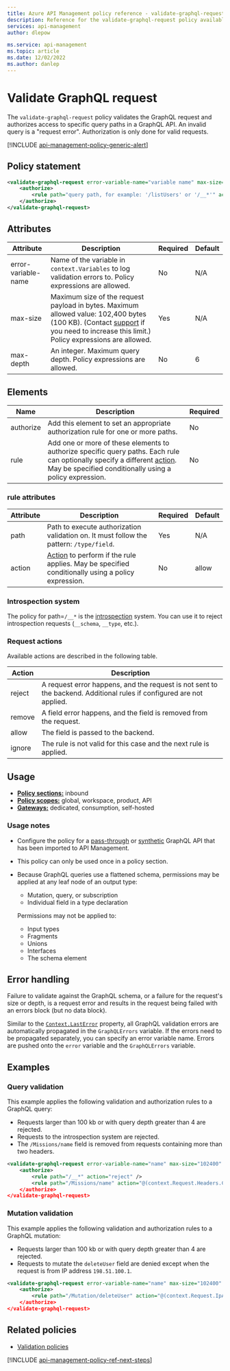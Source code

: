 ```yaml
---
title: Azure API Management policy reference - validate-graphql-request | Microsoft Docs
description: Reference for the validate-graphql-request policy available for use in Azure API Management. Provides policy usage, settings, and examples.
services: api-management
author: dlepow

ms.service: api-management
ms.topic: article
ms.date: 12/02/2022
ms.author: danlep
---
```


# Validate GraphQL request

The `validate-graphql-request` policy validates the GraphQL request and authorizes access to specific query paths in a GraphQL API. An invalid query is a "request error". Authorization is only done for valid requests. 

[!INCLUDE [api-management-policy-generic-alert](../../includes/api-management-policy-generic-alert.md)]

## Policy statement

```xml
<validate-graphql-request error-variable-name="variable name" max-size="size in bytes" max-depth="query depth">
    <authorize>
        <rule path="query path, for example: '/listUsers' or '/__*'" action="string or policy expression that evaluates to 'allow | remove | reject | ignore'" />
    </authorize>
</validate-graphql-request>
```

## Attributes

| Attribute         | Description                                            | Required | Default |
| ----------------- | ------------------------------------------------------ | -------- | ------- |
| error-variable-name | Name of the variable in `context.Variables` to log validation errors to. Policy expressions are allowed. |   No    | N/A   |
| max-size | Maximum size of the request payload in bytes. Maximum allowed value: 102,400 bytes (100 KB). (Contact [support](https://azure.microsoft.com/support/options/) if you need to increase this limit.) Policy expressions are allowed. | Yes       | N/A   |
| max-depth | An integer. Maximum query depth. Policy expressions are allowed. | No | 6 |


## Elements

|Name|Description|Required|
|----------|-----------------|--------------|
| authorize | Add this element to set an appropriate authorization rule for one or more paths. | No |
| rule | Add one or more of these elements to authorize specific query paths. Each rule can optionally specify a different [action](#request-actions). May be specified conditionally using a policy expression. | No |


### rule attributes

| Attribute         | Description                                            | Required | Default |
| ----------------- | ------------------------------------------------------ | -------- | ------- |
| path | Path to execute authorization validation on. It must follow the pattern: `/type/field`. | Yes | N/A |
| action | [Action](#request-actions) to perform if the rule applies. May be specified conditionally using a policy expression. |  No     | allow   |

### Introspection system
   
The policy for path=`/__*` is the [introspection](https://graphql.org/learn/introspection/) system. You can use it to reject introspection requests (`__schema`, `__type`, etc.). 

### Request actions

Available actions are described in the following table.

|Action |Description  |
|---------|---------|
|reject     | A request error happens, and the request is not sent to the backend. Additional rules if configured are not applied.   |
|remove     | A field error happens, and the field is removed from the request.         |
|allow     | The field is passed to the backend.        |
|ignore     | The rule is not valid for this case and the next rule is applied.        |  

## Usage

- [**Policy sections:**](./api-management-howto-policies.md#sections) inbound
- [**Policy scopes:**](./api-management-howto-policies.md#scopes) global, workspace, product, API
-  [**Gateways:**](api-management-gateways-overview.md) dedicated, consumption, self-hosted

### Usage notes
  
* Configure the policy for a [pass-through](graphql-api.md) or [synthetic](graphql-schema-resolve-api.md) GraphQL API that has been imported to API Management.

* This policy can only be used once in a policy section.

* Because GraphQL queries use a flattened schema, permissions may be applied at any leaf node of an output type: 

    * Mutation, query, or subscription
    * Individual field in a type declaration 
    
    Permissions may not be applied to:
     
    * Input types
    * Fragments
    * Unions
    * Interfaces
    * The schema element  
     
## Error handling

Failure to validate against the GraphQL schema, or a failure for the request's size or depth, is a request error and results in the request being failed with an errors block (but no data block). 

Similar to the [`Context.LastError`](api-management-error-handling-policies.md#lasterror) property, all GraphQL validation errors are automatically propagated in the `GraphQLErrors` variable. If the errors need to be propagated separately, you can specify an error variable name. Errors are pushed onto the `error` variable and the `GraphQLErrors` variable. 

## Examples

### Query validation

This example applies the following validation and authorization rules to a GraphQL query:
* Requests larger than 100 kb or with query depth greater than 4 are rejected. 
* Requests to the introspection system are rejected. 
* The `/Missions/name` field is removed from requests containing more than two headers. 

```xml
<validate-graphql-request error-variable-name="name" max-size="102400" max-depth="4"> 
    <authorize>
        <rule path="/__*" action="reject" /> 
        <rule path="/Missions/name" action="@(context.Request.Headers.Count > 2 ? "remove" : "allow")" />
    </authorize>
</validate-graphql-request> 
```

### Mutation validation

This example applies the following validation and authorization rules to a GraphQL mutation:
* Requests larger than 100 kb or with query depth greater than 4 are rejected. 
* Requests to mutate the `deleteUser` field are denied except when the request is from IP address `198.51.100.1`. 

```xml
<validate-graphql-request error-variable-name="name" max-size="102400" max-depth="4"> 
    <authorize>
        <rule path="/Mutation/deleteUser" action="@(context.Request.IpAddress <> "198.51.100.1" ? "deny" : "allow")" />
    </authorize>
</validate-graphql-request> 
```

## Related policies

* [Validation policies](api-management-policies.md#validation-policies)

[!INCLUDE [api-management-policy-ref-next-steps](../../includes/api-management-policy-ref-next-steps.md)]
